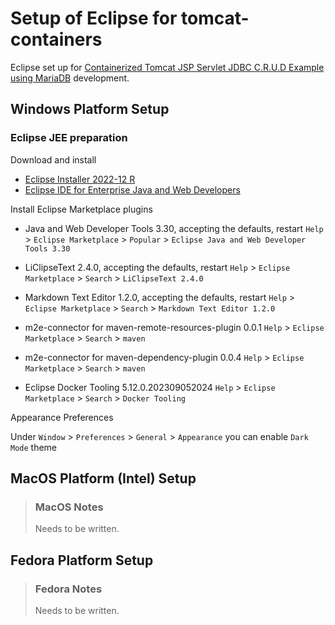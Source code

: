 # Setup of Eclipse for tomcat-containers

Eclipse set up for [Containerized Tomcat JSP Servlet JDBC C.R.U.D Example using MariaDB](https://www.codejava.net/coding/jsp-servlet-jdbc-mysql-create-read-update-delete-crud-example) development.

## Windows Platform Setup

### Eclipse JEE preparation

Download and install

* [Eclipse Installer 2022-12 R](https://www.eclipse.org/downloads/packages/installer)
* [Eclipse IDE for Enterprise Java and Web Developers](https://www.eclipse.org/downloads/packages/release/2022-12/r/eclipse-ide-enterprise-java-and-web-developers)

Install Eclipse Marketplace plugins

* Java and Web Developer Tools 3.30, accepting the defaults, restart
`Help` > `Eclipse Marketplace` > `Popular` > `Eclipse Java and Web Developer Tools 3.30`

* LiClipseText 2.4.0, accepting the defaults, restart
`Help` > `Eclipse Marketplace` > `Search` > `LiClipseText 2.4.0`

* Markdown Text Editor 1.2.0, accepting the defaults, restart
`Help` > `Eclipse Marketplace` > `Search` > `Markdown Text Editor 1.2.0`

* m2e-connector for maven-remote-resources-plugin 0.0.1
`Help` > `Eclipse Marketplace` > `Search` > `maven`

* m2e-connector for maven-dependency-plugin 0.0.4
`Help` > `Eclipse Marketplace` > `Search` > `maven`

* Eclipse Docker Tooling 5.12.0.202309052024
`Help` > `Eclipse Marketplace` > `Search` > `Docker Tooling`

Appearance Preferences

Under `Window` > `Preferences` > `General` > `Appearance` you can enable `Dark Mode` theme

## MacOS Platform (Intel) Setup

> ### MacOS Notes
>
> Needs to be written.

## Fedora Platform Setup

> ### Fedora Notes
>
> Needs to be written.
